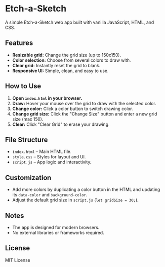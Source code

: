 # Etch-a-Sketch

A simple Etch-a-Sketch web app built with vanilla JavaScript, HTML, and CSS.

## Features

- **Resizable grid:** Change the grid size (up to 150x150).
- **Color selection:** Choose from several colors to draw with.
- **Clear grid:** Instantly reset the grid to blank.
- **Responsive UI:** Simple, clean, and easy to use.

## How to Use

1. **Open `index.html` in your browser.**
2. **Draw:** Hover your mouse over the grid to draw with the selected color.
3. **Change color:** Click a color button to switch drawing color.
4. **Change grid size:** Click the "Change Size" button and enter a new grid size (max 150).
5. **Clear:** Click "Clear Grid" to erase your drawing.

## File Structure

- `index.html` – Main HTML file.
- `style.css` – Styles for layout and UI.
- `script.js` – App logic and interactivity.

## Customization

- Add more colors by duplicating a color button in the HTML and updating its `data-color` and `background-color`.
- Adjust the default grid size in `script.js` (`let gridSize = 30;`).

## Notes

- The app is designed for modern browsers.
- No external libraries or frameworks required.

## License

MIT License
